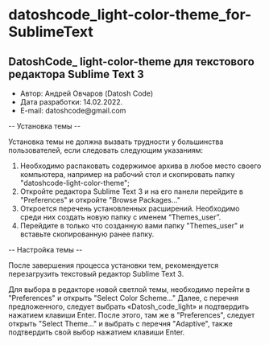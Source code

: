 # datoshcode_light-color-theme_for-SublimeText

<h2>DatoshCode_  light-color-theme для текстового редактора Sublime Text 3</h2>

<ul>
  <li>Автор: Андрей Овчаров (Datosh Code) </li>
  <li>Дата разработки: 14.02.2022. </li>
  <li>E-mail: datoshcode@gmail.com </li>
</ul>

-- Установка темы --

Установка темы не должна вызвать трудности у большинства пользователей, если следовать следующим указаниям:

1.	Необходимо распаковать содержимое архива в любое место своего компьютера, например на рабочий стол и скопировать папку "datoshcode-light-color-theme";
2.	Откройте редактора Sublime Text 3 и на его панели перейдите в "Preferences" и откройте "Browse Packages…"
3.	Откроется перечень установленных расширений. Необходимо среди них создать новую папку с именем “Themes_user”.
4.	Перейдите в только что созданную вами папку "Themes_user" и вставьте скопированную ранее папку.

-- Настройка темы --

После завершения процесса установки тем, рекомендуется перезагрузить текстовый редактор Sublime Text 3.

Для выбора в редакторе новой светлой темы, необходимо перейти в "Preferences" и открыть "Select Color Scheme…" Далее, с перечня предложенного, следует выбрать «Datosh_code_light» и подтвердить нажатием клавиши Enter. После этого, там же в "Preferences", следует открыть "Select Theme…" и выбрать с перечня "Adaptive", также подтвердить свой выбор нажатием клавиши Enter.



